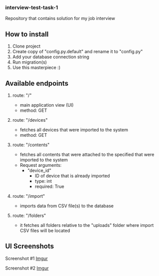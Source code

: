### interview-test-task-1

Repository that contains solution for my job interview

## How to install

1. Clone project
2. Create copy of "config.py.default" and rename it to "config.py"
3. Add your database connection string
4. Run migration(s)
5. Use this masterpiece :)

## Available endpoints

1. route: "/" 
    - main application view (UI)
    - method: GET

2. route: "/devices" 
    - fetches all devices that were imported to the system
    - method: GET

3. route: "/contents" 
    - fetches all contents that were attached to the specified that were imported to the system
    - Request arguments: 
         - "device_id"
              - ID of device that is already imported
              - type: int
              - required: True

4. route: "/import" 
    - imports data from CSV file(s) to the database

5. route: "/folders" 
    - it fetches all folders relative to the "uploads" folder where import CSV files will be located

## UI Screenshots

Screenshot #1
[Imgur](https://i.imgur.com/SspWo1p.png)

Screenshot #2
[Imgur](https://i.imgur.com/VWwKa9D.png)
